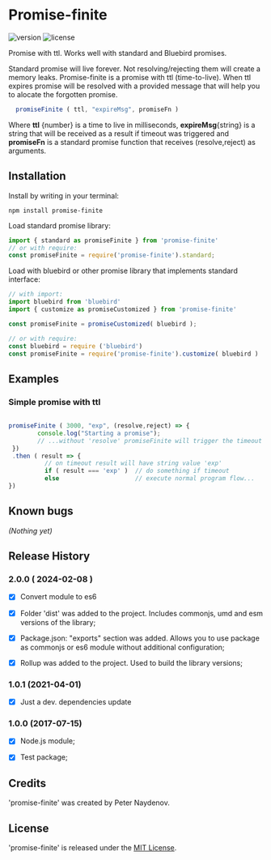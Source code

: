 # Promise-finite


![version](https://img.shields.io/github/package-json/v/peterNaydenov/promise-finite)
![license](https://img.shields.io/github/license/peterNaydenov/promise-finite)



Promise with ttl. Works well with standard and Bluebird promises.

Standard promise will live forever. Not resolving/rejecting them will create a memory leaks. Promise-finite is a promise with ttl (time-to-live). When ttl expires promise will be resolved with a provided message that will help you to alocate the forgotten promise.

```js
  promiseFinite ( ttl, "expireMsg", promiseFn )

```
Where **ttl** {number} is a time to live in milliseconds, **expireMsg**{string} is a string that will be received as a result if timeout was triggered and **promiseFn** is a standard promise function that receives (resolve,reject) as arguments.



## Installation

Install by writing in your terminal:

```
npm install promise-finite

```

Load standard promise library:

```js
import { standard as promiseFinite } from 'promise-finite'
// or with require:
const promiseFinite = require('promise-finite').standard;
```

Load with bluebird or other promise library that implements standard interface:

```js
// with import:
import bluebird from 'bluebird'
import { customize as promiseCustomized } from 'promise-finite'

const promiseFinite = promiseCustomized( bluebird );

// or with require:
const bluebird = require ('bluebird')
const promiseFinite = require('promise-finite').customize( bluebird )
```



## Examples

### Simple promise with ttl

```js

promiseFinite ( 3000, "exp", (resolve,reject) => {
        console.log("Starting a promise");
        // ...without 'resolve' promiseFinite will trigger the timeout after 3s 
 })
 .then ( result => {
          // on timeout result will have string value 'exp'
          if ( result === 'exp' )  // do something if timeout
          else                     // execute normal program flow...
})
```


## Known bugs
_(Nothing yet)_





## Release History



### 2.0.0 ( 2024-02-08 )
- [x] Convert module to es6
- [x] Folder 'dist' was added to the project. Includes commonjs, umd and esm versions of the library;
- [x] Package.json: "exports" section was added. Allows you to use package as commonjs or es6 module without additional configuration;
- [x] Rollup was added to the project. Used to build the library versions;



### 1.0.1 (2021-04-01)
- [x] Just a dev. dependencies update



### 1.0.0 (2017-07-15)

- [x] Node.js module;
- [x] Test package;





## Credits
'promise-finite' was created by Peter Naydenov.




## License
'promise-finite' is released under the [MIT License](http://opensource.org/licenses/MIT).